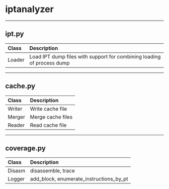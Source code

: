# iptanalyzer

---
## ipt.py

Class  | Description
:---   | :----
Loader | Load IPT dump files with support for combining loading of process dump

---
## cache.py

Class  | Description
:---   | :----
Writer | Write cache file
Merger | Merge cache files
Reader | Read cache file

---
## coverage.py

Class  | Description
:---   | :----
Disasm | disassemble, trace
Logger | add_block, enumerate_instructions_by_pt
